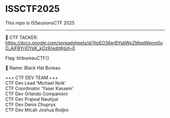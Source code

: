 # ISSCTF2025
This repo is ISSessionsCTF 2025
_______________________________

  📖 CTF TACKER: https://docs.google.com/spreadsheets/d/1jlqEO36erBYsbWpZMqeWeom0oO_AjFBYrjDYpK_kOz8/edit#gid=0
  

  Flag: bhbureauCTF{}
  
  
  👀 Name: Black Hat Bureau 


+++ CTF DEV TEAM +++<br/>
CTF Dev Lead 'Michael Nolk' <br/>
CTF Coordinator 'Yaser Kassem' <br/>
CTF Dev Orlando Companioni <br/>
CTF Dev Prajwal Nautiyal <br/> 
CTF Dev Denis Chuprys<br/>
CTF Dev Micah Joshua Rodjro <br/> 
